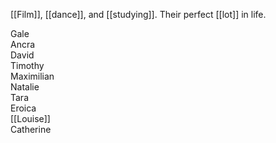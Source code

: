 [[Film]], [[dance]], and [[studying]].
Their perfect [[lot]] in life.
  
Gale  
Ancra  
David  
Timothy  
Maximilian  
Natalie  
Tara  
Eroica  
[[Louise]]  
Catherine  

